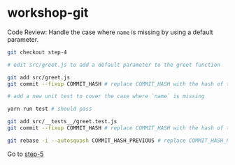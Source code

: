 # workshop-git

Code Review: Handle the case where `name` is missing by using a default parameter.

```bash
git checkout step-4

# edit src/greet.js to add a default parameter to the greet function

git add src/greet.js
git commit --fixup COMMIT_HASH # replace COMMIT_HASH with the hash of the commit which implemented the greet function

# add a new unit test to cover the case where `name` is missing

yarn run test # should pass

git add src/__tests__/greet.test.js
git commit --fixup COMMIT_HASH # replace COMMIT_HASH with the hash of the commit which added the test for the greet function

git rebase -i --autosquash COMMIT_HASH_PREVIOUS # replace COMMIT_HASH_PREVIOUS with the hash of a commit before all commit you fixed up
```

Go to [step-5](https://github.com/saybou/workshop-git/blob/step-5/README.md)
